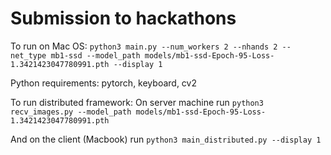 # Submission to hackathons

To run on Mac OS:
`python3 main.py --num_workers 2 --nhands 2 --net_type mb1-ssd --model_path models/mb1-ssd-Epoch-95-Loss-1.3421423047780991.pth --display 1`

Python requirements:
pytorch, keyboard, cv2

To run distributed framework:
On server machine run 
`python3 recv_images.py --model_path models/mb1-ssd-Epoch-95-Loss-1.3421423047780991.pth`

And on the client (Macbook) run
`python3 main_distributed.py --display 1`
